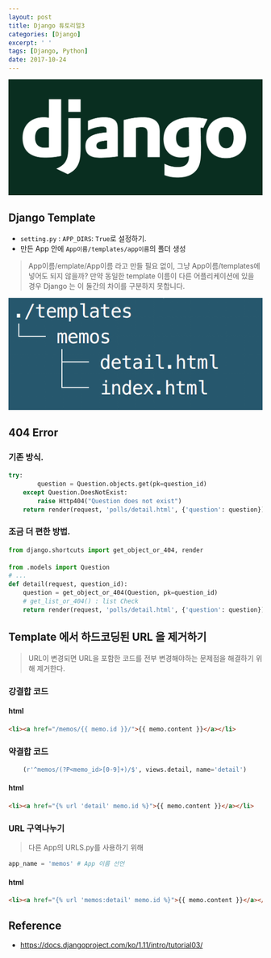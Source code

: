 ```yaml
---
layout: post
title: Django 튜토리얼3
categories: [Django]
excerpt: ' '
tags: [Django, Python]
date: 2017-10-24
---
```


![No Image](/assets/posts/20171021/django.png)

## Django Template
- `setting.py` : `APP_DIRS`: `True`로 설정하기.
- 만든 App 안에 `App이름/templates/app이름`의 폴더 생성
> App이름/emplate/App이름 라고 만들 필요 없이, 그냥 App이름/templates에 넣어도 되지 않을까? 만약 동일한 template 이름이 다른 어플리케이션에 있을 경우 Django 는 이 둘간의 차이를 구분하지 못합니다.

![No Image](/assets/posts/20171024/1.png)

## 404 Error
### 기존 방식.
```python
try:
        question = Question.objects.get(pk=question_id)
    except Question.DoesNotExist:
        raise Http404("Question does not exist")
    return render(request, 'polls/detail.html', {'question': question})
```

### 조금 더 편한 방법.
```python
from django.shortcuts import get_object_or_404, render

from .models import Question
# ...
def detail(request, question_id):
    question = get_object_or_404(Question, pk=question_id)
    # get_list_or_404() : list Check
    return render(request, 'polls/detail.html', {'question': question})
```


## Template 에서 하드코딩된 URL 을 제거하기
> URL이 변경되면 URL을 포함한 코드를 전부 변경해야하는 문제점을 해결하기 위해 제거한다.

### 강결합 코드
#### html

```html
<li><a href="/memos/{{ memo.id }}/">{{ memo.content }}</a></li>
```

### 약결합 코드

```python
    (r'^memos/(?P<memo_id>[0-9]+)/$', views.detail, name='detail')
```

#### html

```HTML
<li><a href="{% url 'detail' memo.id %}">{{ memo.content }}</a></li>
```

### URL 구역나누기
> 다른 App의 URLS.py를 사용하기 위해

```python
app_name = 'memos' # App 이름 선언
```

#### html

```HTML
<li><a href="{% url 'memos:detail' memo.id %}">{{ memo.content }}</a></li>
```

## Reference
- <https://docs.djangoproject.com/ko/1.11/intro/tutorial03/>
